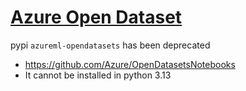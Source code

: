 # [Azure Open Dataset](https://learn.microsoft.com/en-us/azure/open-datasets/)

pypi `azureml-opendatasets` has been deprecated
- https://github.com/Azure/OpenDatasetsNotebooks
- It cannot be installed in python 3.13
